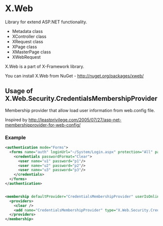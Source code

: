 # X.Web

Library for extend ASP.NET functionality.
- Metadata class
- XController class
- XRequest class
- XPage class
- XMasterPage class
- XWebRequest

X.Web is a part of X-Framework library.

You can install X.Web from NuGet - http://nuget.org/packages/xweb/


## Usage of X.Web.Security.CredentialsMembershipProvider

Membership provider that allow load user information from web.config file.

Inspired by http://leastprivilege.com/2005/07/27/asp-net-membershipprovider-for-web-config/

### Example


```xml
<authentication mode="Forms">
  <forms name="auth" loginUrl="~/System/Login.aspx" protection="All" path="/" timeout="30">
    <credentials passwordFormat="Clear">
      <user name="u1" password="p1"/>
      <user name="u2" password="p2"/>
      <user name="u3" password="p3"/>
    </credentials>
  </forms>
</authentication>


<membership defaultProvider="CredentialsMembershipProvider" userIsOnlineTimeWindow="15">
  <providers>
    <clear />
    <add name="CredentialsMembershipProvider" type="X.Web.Security.CredentialsMembershipProvider" />
  </providers>
</membership>
```
